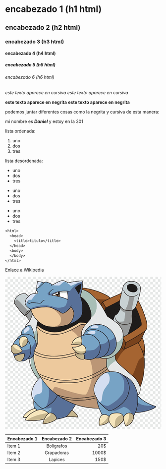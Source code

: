 # encabezado 1 (h1 html)
## encabezado 2 (h2 html)
### encabezado 3 (h3 html)
#### encabezado 4 (h4 html)
##### encabezado 5 (h5 html)
###### encabezado 6 (h6 html)

*este texto aparece en cursiva*
_este texto aparece en cursiva_

**este texto aparece en negrita**
__este texto aparece en negrita__

podemos juntar diferentes cosas como la negrita y cursiva de esta manera:
  
mi nombre es *__Daniel__* y estoy en la 301

lista ordenada:  
1. uno
2. dos  
3. tres

lista desordenada:
* uno
* dos
* tres
  
- uno 
- dos
- tres
  
+ uno
+ dos
+ tres

```
<html>
  <head>
    <title>titulo</title>
  </head>
  <body>
  </body>
</html>
```

[Enlace a Wikipedia](https://es.wikipedia.org/wiki/Wikipedia:Portada "clica")

![pokemon blastoise](https://github.com/danielfont-z/TestMarkdown/blob/main/blastoise.png "tipo agua")

| Encabezado 1 | Encabezado 2 | Encabezado 3 |
| ------------ |:------------:| ------------:|
| Item 1 | Boligrafos | 20$ |
| Item 2 | Grapadoras | 1000$ |
| Item 3 | Lapices | 150$ |




